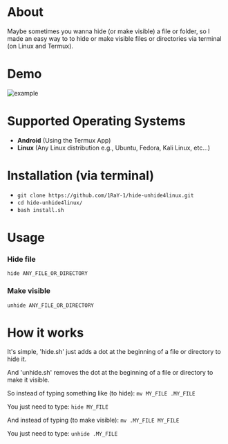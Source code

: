 # About
Maybe sometimes you wanna hide (or make visible) a file or folder, so I made an easy way to to hide or make visible files or directories via terminal (on Linux and Termux).

# Demo
![example](https://user-images.githubusercontent.com/78962948/137342389-5b5ec17e-46b3-4b9c-92ae-8bd9caa97800.gif)

# Supported Operating Systems
- **Android** (Using the Termux App)
- **Linux** (Any Linux distribution e.g., Ubuntu, Fedora, Kali Linux, etc...)

# Installation (via terminal)
* `git clone https://github.com/1RaY-1/hide-unhide4linux.git`
* `cd hide-unhide4linux/`
* `bash install.sh`

# Usage
### Hide file
`hide ANY_FILE_OR_DIRECTORY`
### Make visible
`unhide ANY_FILE_OR_DIRECTORY`

# How it works
It's simple, 'hide.sh' just adds a dot at the beginning of a file or directory to hide it.

And 'unhide.sh' removes the dot at the beginning of a file or directory to make it visible.

So instead of typing something like (to hide): `mv MY_FILE .MY_FILE`

You just need to type: `hide MY_FILE`

And instead of typing (to make visible): `mv .MY_FILE MY_FILE`

You just need to type: `unhide .MY_FILE`
